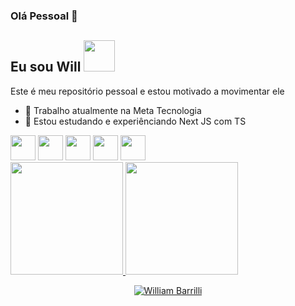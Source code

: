### Olá Pessoal 👋

## Eu sou Will <img src="https://raw.githubusercontent.com/TheDudeThatCode/TheDudeThatCode/master/Assets/Developer.gif" width=50px>

Este é meu repositório pessoal e estou motivado a movimentar ele

- 🔭 Trabalho atualmente na Meta Tecnologia
- 🌱 Estou estudando e experiênciando Next JS com TS


<div styles={{display:"flex" }}>
<img src="https://cdn.jsdelivr.net/gh/devicons/devicon/icons/git/git-original.svg" width="40" height="40"/>

<img src="https://cdn.jsdelivr.net/gh/devicons/devicon/icons/react/react-original.svg"  width="40" height="40" />

<img src="https://cdn.jsdelivr.net/gh/devicons/devicon/icons/typescript/typescript-original.svg"  width="40" height="40" />

<img src="https://cdn.jsdelivr.net/gh/devicons/devicon/icons/javascript/javascript-original.svg" width="40" height="40" />


<img src="https://cdn.jsdelivr.net/gh/devicons/devicon/icons/jest/jest-plain.svg" width="40" height="40"  />
</div>
<div>
<a href="https://github.com/williambarrilli">
  <img height="180em" src="https://github-readme-stats.vercel.app/api/top-langs/?username=williambarrilli&layout=compact&langs_count=7&theme=dracula"/>
  <img height="180em" src="https://github-readme-stats.vercel.app/api?username=williambarrilli&show_icons=true&theme=dracula&include_all_commits=true&count_private=true"/>
</div>
<p align="center"> <img src="https://komarev.com/ghpvc/?username=williambarrilli&label=Profile%20Views&color=ce9927&style=flat" alt="William Barrilli" /> </p>


